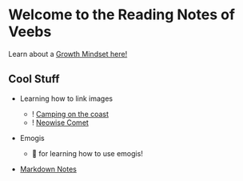 # Welcome to the Reading Notes of Veebs
Learn about a [Growth Mindset here!](https://vbchomp.github.io/reading-notes/Growth.md)

## Cool Stuff
- Learning how to link images
  - ! [Camping on the coast](reading-notes/campcoast.JPG)
  - ! [Neowise Comet](reading-notes/neowise.jpeg)

- Emogis
  - :clap: for learning how to use emogis!

- [Markdown Notes](https://vbchomp.github.io/reading-notes/MarkdownNotes.md)


